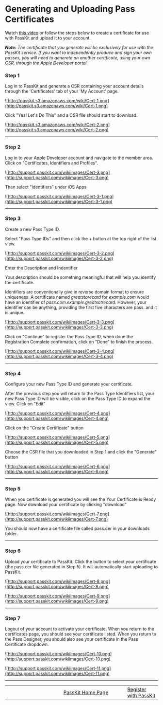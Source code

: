 # Generating and Uploading Pass Certificates #

Watch [this video](GeneratePassCertificateVideo.md) or follow the steps below to create a certificate for use with PassKit and upload it to your account.

_**Note:** The certificate that you generate will be exclusively for use with the PassKit service.  If you want to independently produce and sign your own passes, you will need to generate an another certificate, using your own CSR, through the Apple Developer portal._

### Step 1 ###
Log in to PassKit and generate a CSR containing your account details through the 'Certificates' tab of your 'My Account' page.

![http://passkit.s3.amazonaws.com/wiki/Cert-1.png](http://passkit.s3.amazonaws.com/wiki/Cert-1.png)

Click "Yes! Let's Do This" and a CSR file should start to download.

![http://passkit.s3.amazonaws.com/wiki/Cert-2.png](http://passkit.s3.amazonaws.com/wiki/Cert-2.png)

---

### Step 2 ###
Log in to your Apple Developer account and navigate to the member area.  Click on "Certificates, Identifiers and Profiles".

![http://support.passkit.com/wikiimages/Cert-3.png](http://support.passkit.com/wikiimages/Cert-3.png)

Then select "Identifiers" under iOS Apps

![http://support.passkit.com/wikiimages/Cert-3-1.png](http://support.passkit.com/wikiimages/Cert-3-1.png)

---

### Step 3 ###

Create a new Pass Type ID.

Select "Pass Type IDs" and then click the + button at the top right of the list view.

![http://support.passkit.com/wikiimages/Cert-3-2.png](http://support.passkit.com/wikiimages/Cert-3-2.png)

Enter the Description and Indentifier

Your description should be something meaningful that will help you identify the certificate.

Identifiers are conventionally give in reverse domain format to ensure uniqueness. A certificate named _greatstorecard_ for _example.com_ would have an identifier of  _pass.com.example.greatsotrecard_. However, your identifier can be anything, providing the first five characters are pass. and it is unique.

![http://support.passkit.com/wikiimages/Cert-3-3.png](http://support.passkit.com/wikiimages/Cert-3-3.png)

Click on "Continue" to register the Pass Type ID, when done the Registration Complete confirmation, click on "Done" to finish the process.

![http://support.passkit.com/wikiimages/Cert-3-4.png](http://support.passkit.com/wikiimages/Cert-3-4.png)

---

### Step 4 ###

Configure your new Pass Type ID and generate your certificate.

After the previous step you will return to the Pass Type Identifiers list, your new Pass Type ID will be visible, click on the Pass Type ID to expand the view.  Click on "Edit"

![http://support.passkit.com/wikiimages/Cert-4.png](http://support.passkit.com/wikiimages/Cert-4.png)

Click on the "Create Certificate" button

![http://support.passkit.com/wikiimages/Cert-5.png](http://support.passkit.com/wikiimages/Cert-5.png)

Choose the CSR file that you downloaded in Step 1 and click the "Generate" button

![http://support.passkit.com/wikiimages/Cert-6.png](http://support.passkit.com/wikiimages/Cert-6.png)


---

### Step 5 ###

When you certificate is generated you will see the Your Certificate is Ready page.  Now download your certificate by clicking "download"

![http://support.passkit.com/wikiimages/Cert-7.png](http://support.passkit.com/wikiimages/Cert-7.png)

You should now have a certificate file called pass.cer in your downloads folder.


---


### Step 6 ###

Upload your certificate to PassKit.  Click the button to select your certificate (the pass.cer file generated in Step 5).  It will automatically start uploading to PassKit.

![http://support.passkit.com/wikiimages/Cert-8.png](http://support.passkit.com/wikiimages/Cert-8.png)

![http://support.passkit.com/wikiimages/Cert-9.png](http://support.passkit.com/wikiimages/Cert-9.png)


---

### Step 7 ###
Logout of your account to activate your certificate.  When you return to the certificates page, you should see your certificate listed. When you return to the Pass Designer, you should also see your certificate in the Pass Certificate dropdown.

![http://support.passkit.com/wikiimages/Cert-10.png](http://support.passkit.com/wikiimages/Cert-10.png)

![http://support.passkit.com/wikiimages/Cert-11.png](http://support.passkit.com/wikiimages/Cert-11.png)


---


<table border='0'>
<blockquote><tr>
<blockquote><td width='361'></td>
<td width='353'><a href='http://PassKit.com/'>PassKit Home Page</a></td>
<td width='128'><a href='https://create.passkit.com'>Register with PassKit</a></td>
</blockquote></tr>
</table>